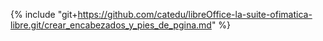 {% include "git+https://github.com/catedu/libreOffice-la-suite-ofimatica-libre.git/crear_encabezados_y_pies_de_pgina.md" %}